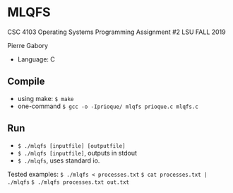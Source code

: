 #  MLQFS
CSC 4103 Operating Systems 
Programming Assignment #2
LSU FALL 2019

Pierre Gabory

- Language: C

## Compile

- using make:
`
$ make
`
- one-command 
`
$ gcc -o -Iprioque/ mlqfs prioque.c mlqfs.c
`

## Run

- `$ ./mlqfs [inputfile] [outputfile]`
- `$ ./mlqfs [inputfile]`, outputs in stdout
- `$ ./mlqfs`, uses standard io.

Tested examples:
`$ ./mlqfs < processes.txt`
`$ cat processes.txt | ./mlqfs`
`$ ./mlqfs processes.txt out.txt`



